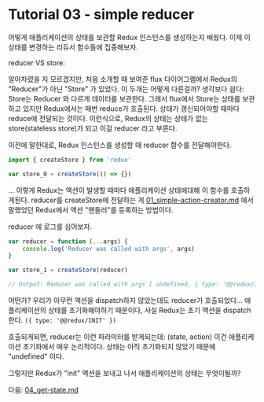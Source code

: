 <!-- Tutorial 03 - simple-reducer.js -->
# Tutorial 03 - simple reducer

<!-- Now that we know how to create a Redux instance that will hold the state of our application we will focus on those reducer functions that will allow us to transform this state. -->

어떻게 애플리케이션의 상태를 보관할 Redux 인스턴스를 생성하는지 배웠다. 이제 이 상태를 변경하는 리듀서 함수들에 집중해보자.

<!-- A word about reducer VS store:
As you may have noticed, in the flux diagram shown in the introduction, we had "Store", not
"Reducer" like Redux is expecting. So how exactly do Store and Reducer differ?
It's more simple than you could imagine: A Store keeps your data in it while a Reducer doesn't.
So in traditional flux, stores hold state in them while in Redux, each time a reducer is
called, it is passed the state that needs to be updated. This way, Redux's stores became
"stateless stores" and were renamed reducers. -->

reducer VS store:

알아차렸을 지 모르겠지만, 처음 소개할 때 보여준 flux 다이어그램에서 Redux의 "Reducer"가 아닌 "Store" 가 있었다. 이 두개는 어떻게 다른걸까?
생각보다 쉽다: Store는 Reducer 와 다르게 데이터를 보관한다.
그래서 flux에서 Store는 상태를 보관하고 있지만 Redux에서는 매번 reduce가 호출된다. 상태가 갱신되어야할 때마다 reduce에 전달되는 것이다. 이런식으로, Redux의 상태는 상태가 없는 store(stateless store)가 되고 이걸 reducer 라고 부른다.

<!-- As stated before, when creating a Redux instance you must give it a reducer function...
import { createStore } from 'redux'

var store_0 = createStore(() => {}) -->

이전에 말한대로, Redux 인스턴스를 생성할 때 reducer 함수를 전달해야한다.
```js
import { createStore } from 'redux'

var store_0 = createStore(() => {})
```

<!-- ... so that Redux can call this function on your application state each time an action occurs.
Giving reducer(s) to createStore is exactly how Redux registers the action "handlers" (read reducers) we
were talking about in section 01_simple-action-creator.js. -->

... 이렇게 Redux는 액션이 발생할 때마다 애플리케이션 상태에대해 이 함수를 호출하게된다.
reducer를 createStore에 전달하는 게 [01_simple-action-creator.md](./01_simple-action-creator.md) 에서 말했었던 Redux에서 액션 "핸들러"를 등록하는 방법이다.

<!-- Let's put some log in our reducer

var reducer = function (...args) {
    console.log('Reducer was called with args', args)
}

var store_1 = createStore(reducer)

Output: Reducer was called with args [ undefined, { type: '@@redux/INIT' } ] -->

reducer 에 로그를 심어보자.
```js
var reducer = function (...args) {
    console.log('Reducer was called with args', args)
}

var store_1 = createStore(reducer)

// Output: Reducer was called with args [ undefined, { type: '@@redux/INIT' } ]
```

<!-- Did you see that? Our reducer is actually called even if we didn't dispatch any action...
That's because to initialize the state of the application,
Redux actually dispatches an init action ({ type: '@@redux/INIT' }) -->

어떤가? 우리가 아무런 액션을 dispatch하지 않았는데도 reducer가 호출되었다...
애플리케이션의 상태를 초기화해야하기 때문이다, 사실 Redux는 초기 액션을 dispatch 한다. `({ type: '@@redux/INIT' })`

<!-- When called, a reducer is given those parameters: (state, action)
It's then very logical that at an application initialization, the state, not being
initialized yet, is "undefined" -->

호출되게되면, reducer는 이런 파라미터를 받게되는데: (state, action)
이건 애플리케이션 초기화에서 매우 논리적이다. 상태는 아직 초기화되지 않았기 때문에 "undefined" 이다. 

<!-- But then what is the state of our application after Redux sends its "init" action? -->

그렇지만 Redux가 "init" 액션을 보내고 나서 애플리케이션의 상태는 무엇이될까?

<!-- Go to next tutorial: 04_get-state.js -->
다음: [04_get-state.md](./04_get-state.md)
